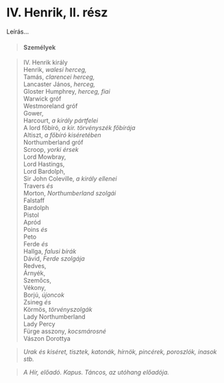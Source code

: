 <!-- ======================================================================
--- Search engine
title:          IV. Henrik, II. rész
keywords:       IV. Henrik, rész, királydráma
description:    William Shakespeare: IV. Henrik, II. rész.
--- Menu system
order:          40
text:           IV. Henrik, II. rész
hidden:         false
umbel:          false
--- Page properties
id:             /histories/henry-iv-part-ii
document:       
layout:         layout-2-left
$-left:         play-list
searchable:     true
======================================================================= -->

# IV. Henrik, II. rész

Leírás...

>   #### Személyek
    
>   IV. Henrik király  
    Henrik, _walesi herceg,_  
    Tamás, _clarencei herceg,_  
    Lancaster János, _herceg,_  
    Gloster Humphrey, _herceg, fiai_  
    Warwick gróf  
    Westmoreland gróf  
    Gower,  
    Harcourt, _a király pártfelei_  
    A lord főbíró, _a kir. törvényszék főbírája_  
    Altiszt, _a főbíró kiséretében_  
    Northumberland gróf  
    Scroop, _yorki érsek_  
    Lord Mowbray,  
    Lord Hastings,  
    Lord Bardolph,  
    Sir John Coleville, _a király ellenei_  
    Travers _és_  
    Morton, _Northumberland szolgái_  
    Falstaff  
    Bardolph  
    Pistol  
    Apród  
    Poins _és_  
    Peto  
    Ferde _és_  
    Hallga, _falusi bírák_  
    Dávid, _Ferde szolgája_  
    Redves,  
    Árnyék,  
    Szemőcs,  
    Vékony,  
    Borjú, _újoncok_  
    Zsineg _és_  
    Körmös, _törvényszolgák_  
    Lady Northumberland  
    Lady Percy  
    Fürge asszony, _kocsmárosné_  
    Vászon Dorottya
    
>   _Urak és kiséret, tisztek, katonák, hírnök, pincérek, poroszlók, inasok stb._
    
>   _A Hír, előadó. Kapus. Táncos, az utóhang előadója._
